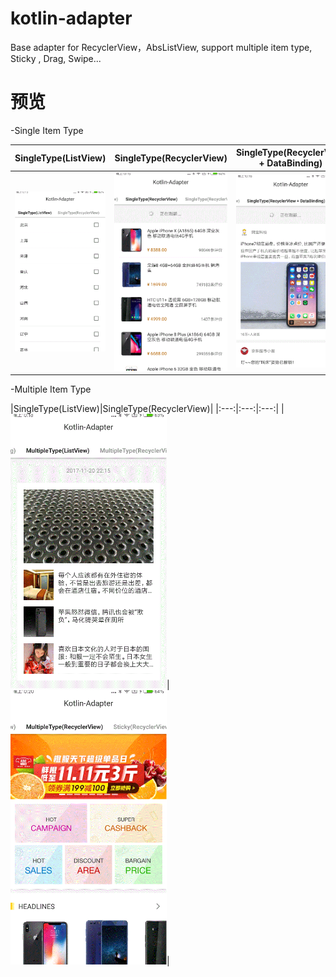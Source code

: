 # kotlin-adapter
Base adapter for RecyclerView，AbsListView, support multiple item type, Sticky , Drag, Swipe...


预览
===
-Single Item Type

|SingleType(ListView)|SingleType(RecyclerView)|SingleType(RecyclerView + DataBinding)|
|:---:|:---:|:---:|
|<img src="screenshots/20171220_221339.gif"  width="250">|<img src="screenshots/20171220_221506.gif"  width="250">|<img src="screenshots/20171220_221641.gif"  width="250">|

-Multiple Item Type

|SingleType(ListView)|SingleType(RecyclerView)|
|:---:|:---:|:---:|
|<img src="screenshots/20171220_221813.gif"  width="250">|<img src="screenshots/20171220_222005.gif"  width="250">|
